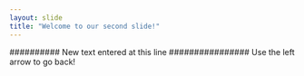 ```yaml
---
layout: slide
title: "Welcome to our second slide!"
---
```

########## New text entered at this line ################
Use the left arrow to go back!
